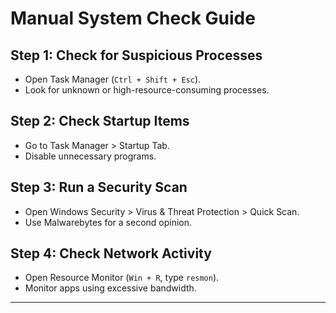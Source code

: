 # Manual System Check Guide

## Step 1: Check for Suspicious Processes
- Open Task Manager (`Ctrl + Shift + Esc`).
- Look for unknown or high-resource-consuming processes.

## Step 2: Check Startup Items
- Go to Task Manager > Startup Tab.
- Disable unnecessary programs.

## Step 3: Run a Security Scan
- Open Windows Security > Virus & Threat Protection > Quick Scan.
- Use Malwarebytes for a second opinion.

## Step 4: Check Network Activity
- Open Resource Monitor (`Win + R`, type `resmon`).
- Monitor apps using excessive bandwidth.

---
